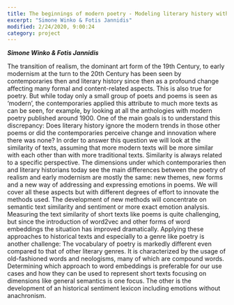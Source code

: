 ```yaml
---
title: The beginnings of modern poetry - Modeling literary history with text similarities
excerpt: "Simone Winko & Fotis Jannidis"
modified: 2/24/2020, 9:00:24
category: project
---
```


***Simone Winko & Fotis Jannidis***

The transition of realism, the dominant art form of the 19th Century, to early modernism at the turn to the 20th Century has been seen by contemporaries then and literary history since then as a profound change affecting many formal and content-related aspects. This is also true for poetry. But while today only a small group of poets and poems is seen as ‘modern’, the contemporaries applied this attribute to much more texts as can be seen, for example, by looking at all the anthologies with modern poetry published around 1900. One of the main goals is to understand this discrepancy: Does literary history ignore the modern trends in those other poems or did the contemporaries perceive change and innovation where there was none? In order to answer this question we will look at the similarity of texts, assuming that more modern texts will be more similar with each other than with more traditional texts. Similarity is always related to a specific perspective. The dimensions under which contemporaries then and literary historians today see the main differences between the poetry of realism and early modernism are mostly the same: new themes, new forms and a new way of addressing and expressing emotions in poems. We will cover all these aspects but with different degrees of effort to innovate the methods used. The development of new methods will concentrate on semantic text similarity and sentiment or more exact emotion analysis. Measuring the text similarity of short texts like poems is quite challenging, but since the introduction of word2vec and other forms of word embeddings the situation has improved dramatically. Applying these approaches to historical texts and especially to a genre like poetry is another challenge: The vocabulary of poetry is markedly different even compared to that of other literary genres. It is characterized by the usage of old-fashioned words and neologisms, many of which are compound words. Determining which approach to word embeddings is preferable for our use cases and how they can be used to represent short texts focusing on dimensions like general semantics is one focus. The other is the development of an historical sentiment lexicon including emotions without anachronism. 
